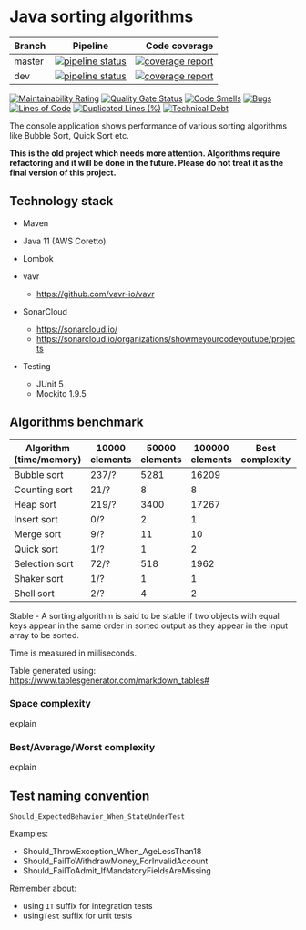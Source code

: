 # Java sorting algorithms

| Branch        | Pipeline          | Code coverage  |
| ------------- |:-----------------:| --------------:|
| master      | [![pipeline status](https://gitlab.com/ShowMeYourCodeYouTube/java-sorting-algorithms/badges/master/pipeline.svg)](https://gitlab.com/ShowMeYourCodeYouTube/java-sorting-algorithms/-/commits/master)  | [![coverage report](https://gitlab.com/ShowMeYourCodeYouTube/java-sorting-algorithms/badges/master/coverage.svg)](https://gitlab.com/ShowMeYourCodeYouTube/java-sorting-algorithms/-/commits/master) |
| dev         | [![pipeline status](https://gitlab.com/ShowMeYourCodeYouTube/java-sorting-algorithms/badges/dev/pipeline.svg)](https://gitlab.com/ShowMeYourCodeYouTube/java-sorting-algorithms/-/commits/dev)      |   [![coverage report](https://gitlab.com/ShowMeYourCodeYouTube/java-sorting-algorithms/badges/dev/coverage.svg)](https://gitlab.com/ShowMeYourCodeYouTube/java-sorting-algorithms/-/commits/dev) |

[![Maintainability Rating](https://sonarcloud.io/api/project_badges/measure?project=ShowMeYourCodeYouTube_java-sorting-algorithms&metric=sqale_rating)](https://sonarcloud.io/dashboard?id=ShowMeYourCodeYouTube_java-sorting-algorithms)  [![Quality Gate Status](https://sonarcloud.io/api/project_badges/measure?project=ShowMeYourCodeYouTube_java-sorting-algorithms&metric=alert_status)](https://sonarcloud.io/dashboard?id=ShowMeYourCodeYouTube_java-sorting-algorithms)  [![Code Smells](https://sonarcloud.io/api/project_badges/measure?project=ShowMeYourCodeYouTube_java-sorting-algorithms&metric=code_smells)](https://sonarcloud.io/dashboard?id=ShowMeYourCodeYouTube_java-sorting-algorithms)  [![Bugs](https://sonarcloud.io/api/project_badges/measure?project=ShowMeYourCodeYouTube_java-sorting-algorithms&metric=bugs)](https://sonarcloud.io/dashboard?id=ShowMeYourCodeYouTube_java-sorting-algorithms)  [![Lines of Code](https://sonarcloud.io/api/project_badges/measure?project=ShowMeYourCodeYouTube_java-sorting-algorithms&metric=ncloc)](https://sonarcloud.io/dashboard?id=ShowMeYourCodeYouTube_java-sorting-algorithms)  [![Duplicated Lines (%)](https://sonarcloud.io/api/project_badges/measure?project=ShowMeYourCodeYouTube_java-sorting-algorithms&metric=duplicated_lines_density)](https://sonarcloud.io/dashboard?id=ShowMeYourCodeYouTube_java-sorting-algorithms)  [![Technical Debt](https://sonarcloud.io/api/project_badges/measure?project=ShowMeYourCodeYouTube_java-sorting-algorithms&metric=sqale_index)](https://sonarcloud.io/dashboard?id=ShowMeYourCodeYouTube_java-sorting-algorithms)

The console application shows performance of various sorting algorithms like Bubble Sort, Quick Sort etc.

**This is the old project which needs more attention. Algorithms require refactoring and it will be done in the future. Please do not treat
it as the final version of this project.**

## Technology stack

- Maven
- Java 11 (AWS Coretto)
- Lombok
- vavr
  - https://github.com/vavr-io/vavr
- SonarCloud
  - https://sonarcloud.io/
  - https://sonarcloud.io/organizations/showmeyourcodeyoutube/projects


- Testing
  - JUnit 5
  - Mockito 1.9.5

## Algorithms benchmark

| Algorithm (time/memory) | 10000 elements | 50000 elements | 100000 elements | Best complexity | Average complexity | Worst complexity | Best complexity | Space complexity | Stable |
|-------------------------|----------------|----------------|-----------------|-----------------|--------------------|------------------|-----------------|------------------|--------|
| Bubble sort             | 237/?          |  5281          | 16209           |                 |                    |                  |                 |                  |        |
| Counting sort           |  21/?          |  8             | 8              |                 |                    |                  |                 |                  |        |
| Heap sort               |  219/?         |  3400          | 17267              |                 |                    |                  |                 |                  |        |
| Insert sort             |  0/?           |  2             | 1              |                 |                    |                  |                 |                  |        |
| Merge sort              |  9/?           |  11            | 10              |                 |                    |                  |                 |                  |        |
| Quick sort              |  1/?           |   1            |  2             |                 |                    |                  |                 |                  |        |
| Selection sort          |  72/?          |  518           |  1962             |                 |                    |                  |                 |                  |        |
| Shaker sort             |  1/?           |  1             |   1            |                 |                    |                  |                 |                  |        |
| Shell sort              |  2/?           |  4             |  2             |                 |                    |                  |                 |                  |        |

Stable - A sorting algorithm is said to be stable if two objects with equal keys appear in the same order in sorted output as they appear in
the input array to be sorted.

Time is measured in milliseconds.

Table generated using: <https://www.tablesgenerator.com/markdown_tables#>

### Space complexity

explain

### Best/Average/Worst complexity

explain

## Test naming convention

````
Should_ExpectedBehavior_When_StateUnderTest
````

Examples:

- Should_ThrowException_When_AgeLessThan18
- Should_FailToWithdrawMoney_ForInvalidAccount
- Should_FailToAdmit_IfMandatoryFieldsAreMissing

Remember about:

- using `IT` suffix for integration tests
- using`Test` suffix for unit tests

